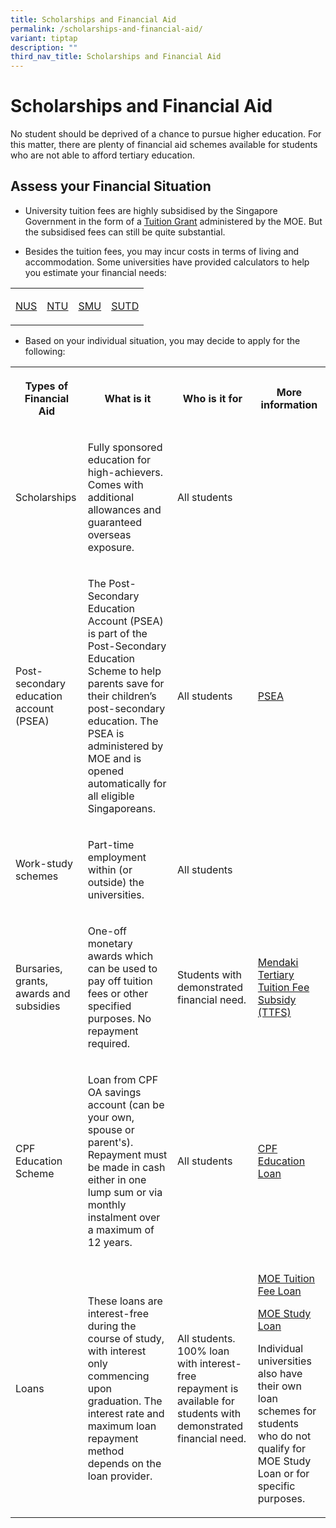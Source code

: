 ```yaml
---
title: Scholarships and Financial Aid
permalink: /scholarships-and-financial-aid/
variant: tiptap
description: ""
third_nav_title: Scholarships and Financial Aid
---
```

<h1>Scholarships and Financial Aid</h1>
<p>No student should be deprived of a chance to pursue higher education.
For this matter, there are plenty of financial aid&nbsp;schemes available
for students who are not able to afford tertiary education.&nbsp;</p>
<h2>Assess your Financial Situation</h2>
<ul>
<li>
<p>University tuition fees are highly subsidised by the Singapore Government
in the form of a <a href="https://www.moe.gov.sg/financial-matters/tuition-grant-scheme" class="wixui-rich-text__text" rel="noopener noreferrer nofollow" target="_blank"><u>Tuition Grant</u></a> administered
by the MOE. But the subsidised fees&nbsp;can still be quite substantial.</p>
</li>
<li>
<p>Besides the tuition fees, you may incur costs in terms of living and accommodation.
Some&nbsp;universities have provided calculators to help you estimate your
financial needs:</p>
</li>
</ul>
<table style="minWidth: 100px">
<colgroup>
<col>
<col>
<col>
<col>
</colgroup>
<tbody>
<tr>
<td rowspan="1" colspan="1">
<p><a href="https://myaces.nus.edu.sg/applicantPortal/app/FinancialAidCalculator" rel="noopener nofollow" target="_blank">NUS</a>
</p>
</td>
<td rowspan="1" colspan="1">
<p><a href="https://wis.ntu.edu.sg/webexe/owa/vical.showvical" rel="noopener nofollow" target="_blank">NTU</a>
</p>
</td>
<td rowspan="1" colspan="1">
<p><a href="https://publiceservices.smu.edu.sg/psc/ps/EMPLOYEE/HRMS/c/SA_LEARNER_SERVICES.SIS_FA_FIN_CALC.GBL?=" rel="noopener nofollow" target="_blank">SMU</a>
</p>
</td>
<td rowspan="1" colspan="1">
<p><a href="https://www.sutd.edu.sg/Admissions/Undergraduate/Financing-Your-Studies/Educational-Expenses/Financial-Calculator" rel="noopener nofollow" target="_blank">SUTD</a>
</p>
</td>
</tr>
</tbody>
</table>
<ul>
<li>
<p>Based on your individual&nbsp;situation, you may decide to apply for the
following:</p>
</li>
</ul>
<table style="minWidth: 100px">
<colgroup>
<col>
<col>
<col>
<col>
</colgroup>
<tbody>
<tr>
<th rowspan="1" colspan="1">
<p>Types of Financial Aid</p>
</th>
<th rowspan="1" colspan="1">
<p>What is it</p>
</th>
<th rowspan="1" colspan="1">
<p>Who is it for</p>
</th>
<th rowspan="1" colspan="1">
<p>More information</p>
</th>
</tr>
<tr>
<td rowspan="1" colspan="1">
<p>Scholarships</p>
</td>
<td rowspan="1" colspan="1">
<p>Fully sponsored education for high-achievers. Comes with additional allowances
and guaranteed overseas exposure.</p>
</td>
<td rowspan="1" colspan="1">
<p>All students</p>
</td>
<td rowspan="1" colspan="1">
<p></p>
</td>
</tr>
<tr>
<td rowspan="1" colspan="1">
<p>Post-secondary education account (PSEA)</p>
</td>
<td rowspan="1" colspan="1">
<p>The Post-Secondary Education Account (PSEA) is part of the Post-Secondary
Education Scheme to help parents save for their children’s post-secondary
education. The PSEA is administered by MOE and is opened automatically
for all eligible Singaporeans.</p>
</td>
<td rowspan="1" colspan="1">
<p>All students</p>
</td>
<td rowspan="1" colspan="1">
<p><a href="https://www.moe.gov.sg/financial-matters/psea" rel="noopener nofollow" target="_blank">PSEA</a>
</p>
</td>
</tr>
<tr>
<td rowspan="1" colspan="1">
<p>Work-study schemes</p>
</td>
<td rowspan="1" colspan="1">
<p>Part-time employment within (or outside) the universities.</p>
</td>
<td rowspan="1" colspan="1">
<p>All students</p>
</td>
<td rowspan="1" colspan="1">
<p></p>
</td>
</tr>
<tr>
<td rowspan="1" colspan="1">
<p>Bursaries, grants, awards and subsidies</p>
</td>
<td rowspan="1" colspan="1">
<p>One-off monetary awards which can be used to pay off tuition fees or other
specified purposes. No repayment required.</p>
</td>
<td rowspan="1" colspan="1">
<p>Students with demonstrated financial need.</p>
</td>
<td rowspan="1" colspan="1">
<p><a href="https://www.mendaki.org.sg/assistance_landing/tertiary-tuition-fee-subsidy-ttfs/" rel="noopener nofollow" target="_blank">Mendaki Tertiary Tuition Fee Subsidy (TTFS)</a>
</p>
</td>
</tr>
<tr>
<td rowspan="1" colspan="1">
<p>CPF Education Scheme</p>
</td>
<td rowspan="1" colspan="1">
<p>Loan from CPF OA savings account (can be your own, spouse or parent's).
Repayment must be made in cash either in one lump sum or via monthly instalment
over a maximum of 12 years.</p>
</td>
<td rowspan="1" colspan="1">
<p>All students</p>
</td>
<td rowspan="1" colspan="1">
<p><a href="https://www.cpf.gov.sg/member/tools-and-services/forms-e-applications/apply-for-cpf-education-loan" rel="noopener nofollow" target="_blank">CPF Education Loan</a>
</p>
</td>
</tr>
<tr>
<td rowspan="1" colspan="1">
<p>Loans</p>
</td>
<td rowspan="1" colspan="1">
<p>These loans are interest-free during the course of study, with interest
only commencing upon graduation. The interest rate and maximum loan repayment
method depends on the loan provider.</p>
</td>
<td rowspan="1" colspan="1">
<p>All students. 100% loan with interest-free repayment is available for
students with demonstrated financial need.</p>
</td>
<td rowspan="1" colspan="1">
<p><a href="https://www.moe.gov.sg/financial-matters/government-loan-schemes/tuition-fee-loan" rel="noopener nofollow" target="_blank">MOE Tuition Fee Loan</a>
</p>
<p><a href="https://www.moe.gov.sg/financial-matters/government-loan-schemes/study-loan" rel="noopener nofollow" target="_blank">MOE Study Loan</a>
</p>
<p>Individual universities also have their own loan schemes for students
who do not qualify for MOE Study Loan or for specific purposes.</p>
</td>
</tr>
</tbody>
</table>
<p></p>
